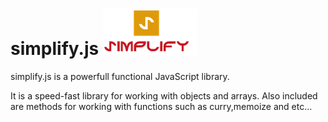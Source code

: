 # simplify.js ![alt text](logo.png)
simplify.js is a powerfull functional JavaScript library.

It is a speed-fast library for working with objects and arrays.
Also included are methods for working with functions such as curry,memoize and etc...





